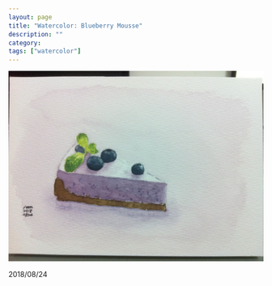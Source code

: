 ```yaml
---
layout: page
title: "Watercolor: Blueberry Mousse"
description: ""
category:
tags: ["watercolor"]
---
```


![Blueberry Mousse](/assets/images/watercolor-0024.jpg)

2018/08/24
